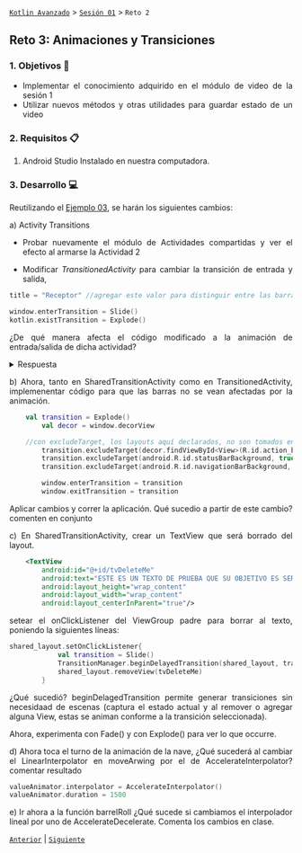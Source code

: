

[`Kotlin Avanzado`](../../Readme.md) > [`Sesión 01`](../Readme.md) > `Reto 2`

## Reto 3: Animaciones y Transiciones

<div style="text-align: justify;">


### 1. Objetivos :dart:

- Implementar el conocimiento adquirido en el módulo de video de la sesión 1
- Utilizar nuevos métodos y otras utilidades para guardar estado de un video

### 2. Requisitos :clipboard:

1. Android Studio Instalado en nuestra computadora.

### 3. Desarrollo :computer:

Reutilizando el [Ejemplo 03](../Ejemplo-03), se harán los siguientes cambios: 

a) Activity Transitions
 - Probar nuevamente el módulo de Actividades compartidas y ver el efecto al armarse la Actividad 2

 - Modificar *TransitionedActivity* para cambiar la transición de entrada y salida,
 ```kotlin
 title = "Receptor" //agregar este valor para distinguir entre las barras de las distintas actividades
 
window.enterTransition = Slide()
kotlin.existTransition = Explode()
 ```
¿De qué manera afecta el código modificado a la animación de entrada/salida de dicha actividad?


<details>

<summary>Respuesta</summary>

las barras de sistema también son afectados por el método, por eso hay que restringir su animación a dichos objetos. Hay que encontrar una forma para evitar esto.

</details>

b) Ahora, tanto en SharedTransitionActivity como en TransitionedActivity, implemenentar código para que las barras no se vean afectadas por la animación.

```kotlin
	val transition = Explode()
        val decor = window.decorView

	//con excludeTarget, los layouts aquí declarados, no son tomados en cuenta en la transición de entrada y salida
        transition.excludeTarget(decor.findViewById<View>(R.id.action_bar_container), true)
        transition.excludeTarget(android.R.id.statusBarBackground, true)
        transition.excludeTarget(android.R.id.navigationBarBackground, true)

        window.enterTransition = transition
        window.exitTransition = transition
```

Aplicar cambios y correr la aplicación. Qué sucedio a partir de este cambio? comenten en conjunto

c) En SharedTransitionActivity, crear un TextView que será borrado del layout.
```xml
    <TextView
        android:id="@+id/tvDeleteMe"
        android:text="ESTE ES UN TEXTO DE PRUEBA QUE SU OBJETIVO ES SER BORRADO"
        android:layout_height="wrap_content"
        android:layout_width="wrap_content"
        android:layout_centerInParent="true"/>
```

setear el onClickListener del ViewGroup padre para borrar al texto, poniendo la siguientes líneas:

```kotlin
shared_layout.setOnClickListener{
            val transition = Slide()
            TransitionManager.beginDelayedTransition(shared_layout, transition)
            shared_layout.removeView(tvDeleteMe)
        }
```
¿Qué sucedió? beginDelagedTransition permite generar transiciones sin necesidaad de escenas (captura el estado actual y al remover o agregar alguna View, estas se animan conforme a la transición seleccionada).

Ahora, experimenta con Fade() y con Explode() para ver lo que occurre.
	

d) Ahora toca el turno de la animación de la nave, ¿Qué sucederá al cambiar el LinearInterpolator en moveArwing por el de AccelerateInterpolator? comentar resultado
```kotlin
valueAnimator.interpolator = AccelerateInterpolator()
valueAnimator.duration = 1500
```

e) Ir ahora a la función barrelRoll ¿Qué sucede si cambiamos el interpolador lineal por uno de AccelerateDecelerate. Comenta los cambios en clase.



[`Anterior`](../Ejemplo-03/Readme.md) | [`Siguiente`](../Proyecto/Readme.md)

</div>